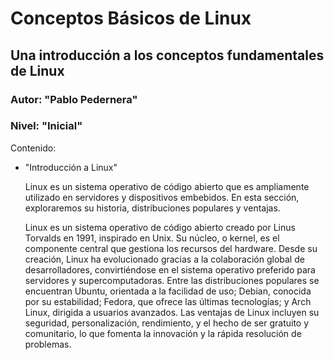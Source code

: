 # Conceptos Básicos de Linux
## Una introducción a los conceptos fundamentales de Linux
### Autor: "Pablo Pedernera"
### Nivel: "Inicial"

Contenido:
  - "Introducción a Linux"
  
      Linux es un sistema operativo de código abierto que es ampliamente utilizado en servidores y dispositivos embebidos. En esta sección, exploraremos su historia, distribuciones populares y ventajas.

      Linux es un sistema operativo de código abierto creado por Linus Torvalds en 1991, inspirado en Unix. Su núcleo, o kernel, es el componente central que gestiona los recursos del hardware. Desde su creación, Linux ha evolucionado gracias a la colaboración global de desarrolladores, convirtiéndose en el sistema operativo preferido para servidores y supercomputadoras. Entre las distribuciones populares se encuentran Ubuntu, orientada a la facilidad de uso; Debian, conocida por su estabilidad; Fedora, que ofrece las últimas tecnologías; y Arch Linux, dirigida a usuarios avanzados. Las ventajas de Linux incluyen su seguridad, personalización, rendimiento, y el hecho de ser gratuito y comunitario, lo que fomenta la innovación y la rápida resolución de problemas.
